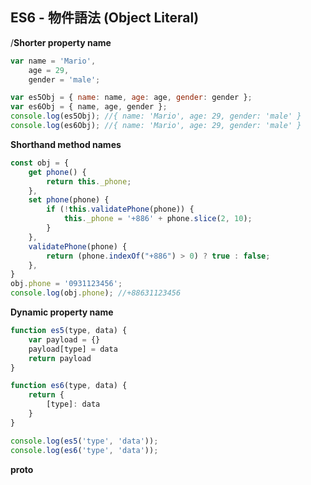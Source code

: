 ## ES6 - 物件語法 (Object Literal)


/**Shorter property name**

```js
var name = 'Mario',
    age = 29,
    gender = 'male';

var es5Obj = { name: name, age: age, gender: gender };
var es6Obj = { name, age, gender };
console.log(es5Obj); //{ name: 'Mario', age: 29, gender: 'male' }
console.log(es6Obj); //{ name: 'Mario', age: 29, gender: 'male' }
```


**Shorthand method names**
```js
const obj = {
    get phone() {
        return this._phone;
    },
    set phone(phone) {
        if (!this.validatePhone(phone)) {
            this._phone = '+886' + phone.slice(2, 10);
        }
    },
    validatePhone(phone) {
        return (phone.indexOf("+886") > 0) ? true : false;
    },
}
obj.phone = '0931123456';
console.log(obj.phone); //+88631123456
```

**Dynamic property name**
```js
function es5(type, data) {
    var payload = {}
    payload[type] = data
    return payload
}

function es6(type, data) {
    return {
        [type]: data
    }
}

console.log(es5('type', 'data'));
console.log(es6('type', 'data'));
```

**__proto__**